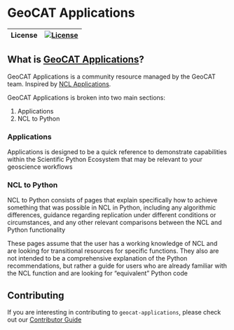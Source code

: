 # GeoCAT Applications

| **License**    |                                                                        [![License][license-badge]][repo-link]                                                                        |
| :-----------   | :----------------------------------------------------------------------------------------------------------------------------------------------------------------------------------: |

## What is [GeoCAT Applications](https://ncar.github.io/geocat-applications/)?

GeoCAT Applications is a community resource managed by the GeoCAT team. Inspired by
[NCL Applications](https://www.ncl.ucar.edu/Applications/).

GeoCAT Applications is broken into two main sections:
1. Applications
2. NCL to Python

### Applications
Applications is designed to be a quick reference to demonstrate capabilities within the Scientific
Python Ecosystem that may be relevant to your geoscience workflows

### NCL to Python
NCL to Python consists of pages that explain specifically how to achieve something that was possible
in NCL in Python, including any algorithmic differences, guidance regarding replication under different
conditions or circumstances, and any other relevant comparisons between the NCL and Python functionality

These pages assume that the user has a working knowledge of NCL and are looking for transitional
resources for specific functions. They also are not intended to be a comprehensive explanation of
the Python recommendations, but rather a guide for users who are already familiar with the NCL
function and are looking for “equivalent” Python code

## Contributing

If you are interesting in contributing to `geocat-applications`, please check out our
[Contributor Guide](https://ncar.github.io/geocat-applications/CONTRIBUTING.html)

[license-badge]: https://img.shields.io/github/license/NCAR/geocat-applications?style=for-the-badge
[repo-link]: https://github.com/NCAR/geocat-applications
